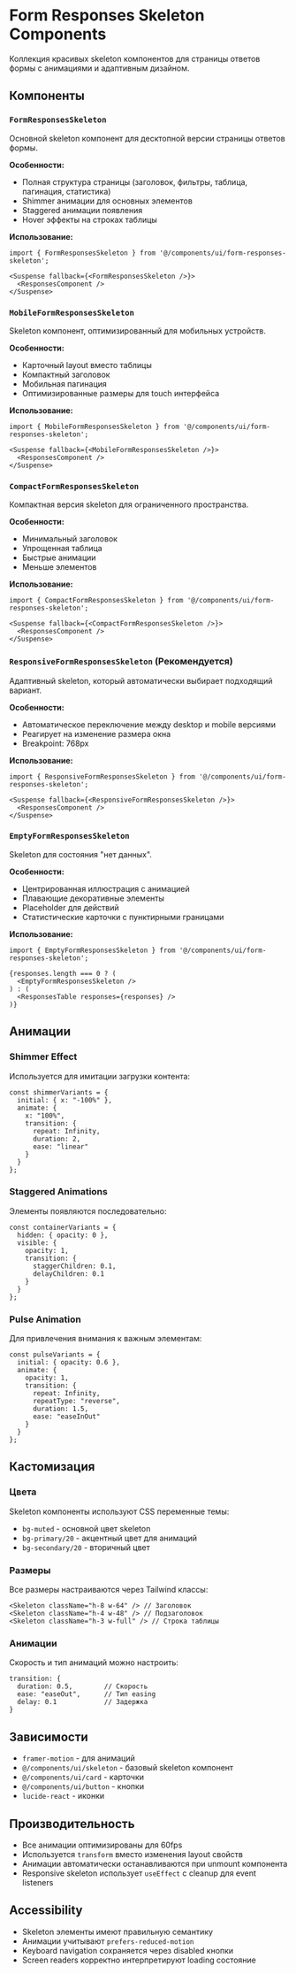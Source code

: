 # Form Responses Skeleton Components

Коллекция красивых skeleton компонентов для страницы ответов формы с анимациями и адаптивным дизайном.

## Компоненты

### `FormResponsesSkeleton`
Основной skeleton компонент для десктопной версии страницы ответов формы.

**Особенности:**
- Полная структура страницы (заголовок, фильтры, таблица, пагинация, статистика)
- Shimmer анимации для основных элементов
- Staggered анимации появления
- Hover эффекты на строках таблицы

**Использование:**
```tsx
import { FormResponsesSkeleton } from '@/components/ui/form-responses-skeleton';

<Suspense fallback={<FormResponsesSkeleton />}>
  <ResponsesComponent />
</Suspense>
```

### `MobileFormResponsesSkeleton`
Skeleton компонент, оптимизированный для мобильных устройств.

**Особенности:**
- Карточный layout вместо таблицы
- Компактный заголовок
- Мобильная пагинация
- Оптимизированные размеры для touch интерфейса

**Использование:**
```tsx
import { MobileFormResponsesSkeleton } from '@/components/ui/form-responses-skeleton';

<Suspense fallback={<MobileFormResponsesSkeleton />}>
  <ResponsesComponent />
</Suspense>
```

### `CompactFormResponsesSkeleton`
Компактная версия skeleton для ограниченного пространства.

**Особенности:**
- Минимальный заголовок
- Упрощенная таблица
- Быстрые анимации
- Меньше элементов

**Использование:**
```tsx
import { CompactFormResponsesSkeleton } from '@/components/ui/form-responses-skeleton';

<Suspense fallback={<CompactFormResponsesSkeleton />}>
  <ResponsesComponent />
</Suspense>
```

### `ResponsiveFormResponsesSkeleton` (Рекомендуется)
Адаптивный skeleton, который автоматически выбирает подходящий вариант.

**Особенности:**
- Автоматическое переключение между desktop и mobile версиями
- Реагирует на изменение размера окна
- Breakpoint: 768px

**Использование:**
```tsx
import { ResponsiveFormResponsesSkeleton } from '@/components/ui/form-responses-skeleton';

<Suspense fallback={<ResponsiveFormResponsesSkeleton />}>
  <ResponsesComponent />
</Suspense>
```

### `EmptyFormResponsesSkeleton`
Skeleton для состояния "нет данных".

**Особенности:**
- Центрированная иллюстрация с анимацией
- Плавающие декоративные элементы
- Placeholder для действий
- Статистические карточки с пунктирными границами

**Использование:**
```tsx
import { EmptyFormResponsesSkeleton } from '@/components/ui/form-responses-skeleton';

{responses.length === 0 ? (
  <EmptyFormResponsesSkeleton />
) : (
  <ResponsesTable responses={responses} />
)}
```

## Анимации

### Shimmer Effect
Используется для имитации загрузки контента:
```tsx
const shimmerVariants = {
  initial: { x: "-100%" },
  animate: {
    x: "100%",
    transition: {
      repeat: Infinity,
      duration: 2,
      ease: "linear"
    }
  }
};
```

### Staggered Animations
Элементы появляются последовательно:
```tsx
const containerVariants = {
  hidden: { opacity: 0 },
  visible: {
    opacity: 1,
    transition: {
      staggerChildren: 0.1,
      delayChildren: 0.1
    }
  }
};
```

### Pulse Animation
Для привлечения внимания к важным элементам:
```tsx
const pulseVariants = {
  initial: { opacity: 0.6 },
  animate: {
    opacity: 1,
    transition: {
      repeat: Infinity,
      repeatType: "reverse",
      duration: 1.5,
      ease: "easeInOut"
    }
  }
};
```

## Кастомизация

### Цвета
Skeleton компоненты используют CSS переменные темы:
- `bg-muted` - основной цвет skeleton
- `bg-primary/20` - акцентный цвет для анимаций
- `bg-secondary/20` - вторичный цвет

### Размеры
Все размеры настраиваются через Tailwind классы:
```tsx
<Skeleton className="h-8 w-64" /> // Заголовок
<Skeleton className="h-4 w-48" /> // Подзаголовок
<Skeleton className="h-3 w-full" /> // Строка таблицы
```

### Анимации
Скорость и тип анимаций можно настроить:
```tsx
transition: {
  duration: 0.5,        // Скорость
  ease: "easeOut",      // Тип easing
  delay: 0.1            // Задержка
}
```

## Зависимости

- `framer-motion` - для анимаций
- `@/components/ui/skeleton` - базовый skeleton компонент
- `@/components/ui/card` - карточки
- `@/components/ui/button` - кнопки
- `lucide-react` - иконки

## Производительность

- Все анимации оптимизированы для 60fps
- Используется `transform` вместо изменения layout свойств
- Анимации автоматически останавливаются при unmount компонента
- Responsive skeleton использует `useEffect` с cleanup для event listeners

## Accessibility

- Skeleton элементы имеют правильную семантику
- Анимации учитывают `prefers-reduced-motion`
- Keyboard navigation сохраняется через disabled кнопки
- Screen readers корректно интерпретируют loading состояние 